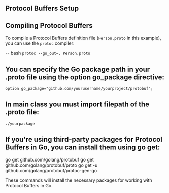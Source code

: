 ## Protocol Buffers Setup

## Compiling Protocol Buffers

To compile a Protocol Buffers definition file (`Person.proto` in this example), you can use the `protoc` compiler:

-- bash
`protoc --go_out=. Person.proto`

## You can specify the Go package path in your .proto file using the option go_package directive:

`option go_package="github.com/yourusername/yourproject/protobuf";`

## In main class you must import filepath of the .proto file:

`./yourpackage`

## If you're using third-party packages for Protocol Buffers in Go, you can install them using go get:

go get github.com/golang/protobuf
go get github.com/golang/protobuf/proto
go get -u github.com/golang/protobuf/protoc-gen-go

These commands will install the necessary packages for working with Protocol Buffers in Go.
